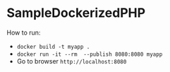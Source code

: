 # SampleDockerizedPHP

How to run:
- `docker build -t myapp .`
- `docker run -it --rm  --publish 8080:8080 myapp`
- Go to browser `http://localhost:8080`
